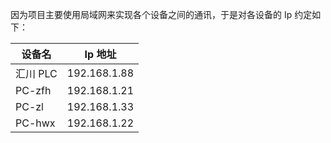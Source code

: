 ﻿因为项目主要使用局域网来实现各个设备之间的通讯，于是对各设备的 Ip 约定如下：

设备名 | Ip 地址
------| ------
汇川 PLC | 192.168.1.88
PC-zfh | 192.168.1.21
PC-zl | 192.168.1.33
PC-hwx | 192.168.1.22